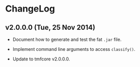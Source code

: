 ChangeLog
=========

v2.0.0.0 (Tue, 25 Nov 2014)
---------------------------

* Document how to generate and test the fat `.jar` file.

* Implement command line arguments to access `classify()`.

* Update to tmfcore v2.0.0.0.
